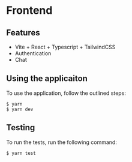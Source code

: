 # Frontend


## Features

+ Vite + React + Typescript + TailwindCSS
+ Authentication
+ Chat


## Using the applicaiton

To use the application, follow the outlined steps:


```console
$ yarn
$ yarn dev
```

## Testing

To run the tests, run the following command:

```console
$ yarn test
```